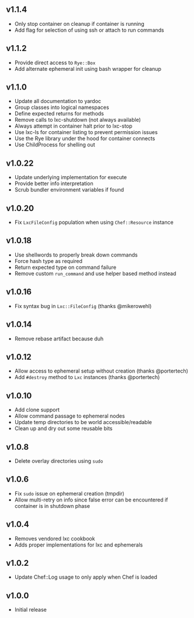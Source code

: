 ## v1.1.4
* Only stop container on cleanup if container is running
* Add flag for selection of using ssh or attach to run commands

## v1.1.2
* Provide direct access to `Rye::Box`
* Add alternate ephemeral init using bash wrapper for cleanup

## v1.1.0
* Update all documentation to yardoc
* Group classes into logical namespaces
* Define expected returns for methods
* Remove calls to lxc-shutdown (not always available)
* Always attempt in container halt prior to lxc-stop
* Use lxc-ls for container listing to prevent permission issues
* Use the Rye library under the hood for container connects
* Use ChildProcess for shelling out

## v1.0.22
* Update underlying implementation for execute
* Provide better info interpretation
* Scrub bundler environment variables if found

## v1.0.20
* Fix `LxcFileConfig` population when using `Chef::Resource` instance

## v1.0.18
* Use shellwords to properly break down commands
* Force hash type as required
* Return expected type on command failure
* Remove custom `run_command` and use helper based method instead

## v1.0.16
* Fix syntax bug in `Lxc::FileConfig` (thanks @mikerowehl)

## v1.0.14
* Remove rebase artifact because duh

## v1.0.12
* Allow access to ephemeral setup without creation (thanks @portertech)
* Add `#destroy` method to `Lxc` instances (thanks @portertech)

## v1.0.10
* Add clone support
* Allow command passage to ephemeral nodes
* Update temp directories to be world accessible/readable
* Clean up and dry out some reusable bits

## v1.0.8
* Delete overlay directories using `sudo`

## v1.0.6
* Fix `sudo` issue on ephemeral creation (tmpdir)
* Allow multi-retry on info since false error can be encountered if container is in shutdown phase

## v1.0.4
* Removes vendored lxc cookbook
* Adds proper implementations for lxc and ephemerals

## v1.0.2
* Update Chef::Log usage to only apply when Chef is loaded

## v1.0.0
* Initial release

